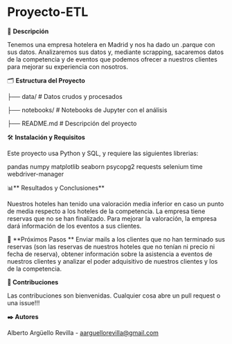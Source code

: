 # Proyecto-ETL

📖 **Descripción**

Tenemos una empresa hotelera en Madrid y nos ha dado un .parque con sus datos. Analizaremos sus datos y, mediante scrapping, sacaremos datos de la competencia y de eventos que podemos ofrecer a nuestros clientes para mejorar su experiencia con nosotros.

🗂️ **Estructura del Proyecto**

├── data/                # Datos crudos y procesados

├── notebooks/           # Notebooks de Jupyter con el análisis

├── README.md            # Descripción del proyecto

🛠️ **Instalación y Requisitos**

Este proyecto usa Python y SQL, y requiere las siguientes librerias:

pandas
numpy
matplotlib
seaborn
psycopg2
requests
selenium
time
webdriver-manager

📊** Resultados y Conclusiones**

Nuestros hoteles han tenido una valoración media inferior en caso un punto de media respecto a los hoteles de la competencia. La empresa tiene reservas que no se han finalizado. Para mejorar la valoración, la empresa dará información de los eventos a sus clientes.

🔄 **Próximos Pasos
**
Enviar mails a los clientes que no han terminado sus reservas (son las reservas de nuestros hoteles que no tenían ni precio ni fecha de reserva), obtener información sobre la asistencia a eventos de nuestros clientes y analizar el poder adquisitivo de nuestros clientes y los de la competencia.

**🤝 Contribuciones**

Las contribuciones son bienvenidas. Cualquier cosa abre un pull request o una issue!!!

**✒️ Autores**

Alberto Argüello Revilla - aarguellorevilla@gmail.com
